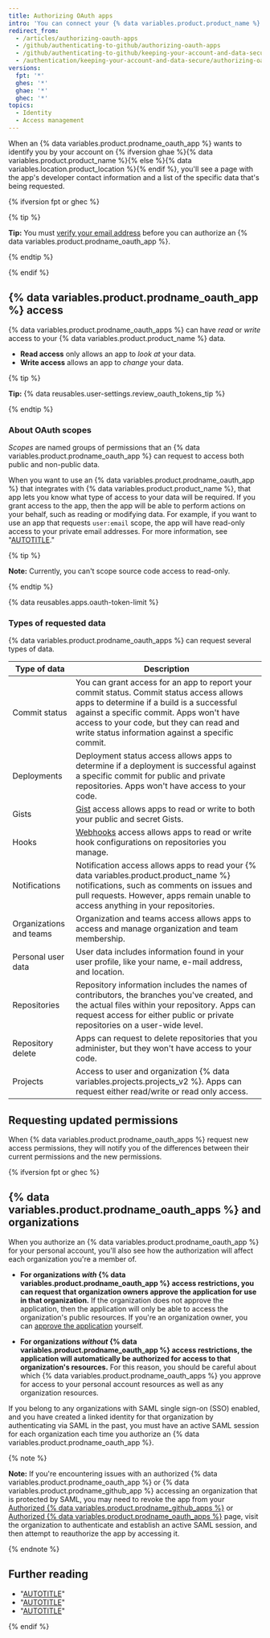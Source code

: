 ```yaml
---
title: Authorizing OAuth apps
intro: 'You can connect your {% data variables.product.product_name %} identity to third-party applications using OAuth. When authorizing an {% data variables.product.prodname_oauth_app %}, you should ensure you trust the application, review who it''s developed by, and review the kinds of information the application wants to access.'
redirect_from:
  - /articles/authorizing-oauth-apps
  - /github/authenticating-to-github/authorizing-oauth-apps
  - /github/authenticating-to-github/keeping-your-account-and-data-secure/authorizing-oauth-apps
  - /authentication/keeping-your-account-and-data-secure/authorizing-oauth-apps
versions:
  fpt: '*'
  ghes: '*'
  ghae: '*'
  ghec: '*'
topics:
  - Identity
  - Access management
---
```

When an {% data variables.product.prodname_oauth_app %} wants to identify you by your account on {% ifversion ghae %}{% data variables.product.product_name %}{% else %}{% data variables.location.product_location %}{% endif %}, you'll see a page with the app's developer contact information and a list of the specific data that's being requested.

{% ifversion fpt or ghec %}

{% tip %}

**Tip:** You must [verify your email address](/account-and-profile/setting-up-and-managing-your-personal-account-on-github/managing-email-preferences/verifying-your-email-address) before you can authorize an {% data variables.product.prodname_oauth_app %}.

{% endtip %}

{% endif %}

## {% data variables.product.prodname_oauth_app %} access

{% data variables.product.prodname_oauth_apps %} can have _read_ or _write_ access to your {% data variables.product.product_name %} data.

- **Read access** only allows an app to _look at_ your data.
- **Write access** allows an app to _change_ your data.

{% tip %}

**Tip:** {% data reusables.user-settings.review_oauth_tokens_tip %}

{% endtip %}

### About OAuth scopes

_Scopes_ are named groups of permissions that an {% data variables.product.prodname_oauth_app %} can request to access both public and non-public data.

When you want to use an {% data variables.product.prodname_oauth_app %} that integrates with {% data variables.product.product_name %}, that app lets you know what type of access to your data will be required. If you grant access to the app, then the app will be able to perform actions on your behalf, such as reading or modifying data. For example, if you want to use an app that requests `user:email` scope, the app will have read-only access to your private email addresses. For more information, see "[AUTOTITLE](/apps/oauth-apps/building-oauth-apps/scopes-for-oauth-apps)."

{% tip %}

**Note:** Currently, you can't scope source code access to read-only.

{% endtip %}

{% data reusables.apps.oauth-token-limit %}

### Types of requested data

{% data variables.product.prodname_oauth_apps %} can request several types of data.

| Type of data | Description |
| --- | --- |
| Commit status | You can grant access for an app to report your commit status. Commit status access allows apps to determine if a build is a successful against a specific commit. Apps won't have access to your code, but they can read and write status information against a specific commit. |
| Deployments | Deployment status access allows apps to determine if a deployment is successful against a specific commit for public and private repositories. Apps won't have access to your code. |
| Gists | [Gist](https://gist.github.com) access allows apps to read or write to both your public and secret Gists. |
| Hooks | [Webhooks](/webhooks-and-events/webhooks/about-webhooks) access allows apps to read or write hook configurations on repositories you manage. |
| Notifications | Notification access allows apps to read your {% data variables.product.product_name %} notifications, such as comments on issues and pull requests. However, apps remain unable to access anything in your repositories. |
| Organizations and teams | Organization and teams access allows apps to access and manage organization and team membership. |
| Personal user data | User data includes information found in your user profile, like your name, e-mail address, and location. |
| Repositories | Repository information includes the names of contributors, the branches you've created, and the actual files within your repository. Apps can request access for either public or private repositories on a user-wide level. |
| Repository delete | Apps can request to delete repositories that you administer, but they won't have access to your code. |{% ifversion projects-oauth-scope %}
| Projects | Access to user and organization {% data variables.projects.projects_v2 %}. Apps can request either read/write or read only access. |{% endif %}

## Requesting updated permissions

When {% data variables.product.prodname_oauth_apps %} request new access permissions, they will notify you of the differences between their current permissions and the new permissions.

{% ifversion fpt or ghec %}

## {% data variables.product.prodname_oauth_apps %} and organizations

When you authorize an {% data variables.product.prodname_oauth_app %} for your personal account, you'll also see how the authorization will affect each organization you're a member of.

- **For organizations _with_ {% data variables.product.prodname_oauth_app %} access restrictions, you can request that organization owners approve the application for use in that organization.** If the organization does not approve the application, then the application will only be able to access the organization's public resources. If you're an organization owner, you can [approve the application](/organizations/managing-oauth-access-to-your-organizations-data/approving-oauth-apps-for-your-organization) yourself.

- **For organizations _without_ {% data variables.product.prodname_oauth_app %} access restrictions, the application will automatically be authorized for access to that organization's resources.** For this reason, you should be careful about which {% data variables.product.prodname_oauth_apps %} you approve for access to your personal account resources as well as any organization resources.

If you belong to any organizations with SAML single sign-on (SSO) enabled, and you have created a linked identity for that organization by authenticating via SAML in the past, you must have an active SAML session for each organization each time you authorize an {% data variables.product.prodname_oauth_app %}.

{% note %}

**Note:** If you're encountering issues with an authorized {% data variables.product.prodname_oauth_app %} or {% data variables.product.prodname_github_app %} accessing an organization that is protected by SAML, you may need to revoke the app from your [Authorized {% data variables.product.prodname_github_apps %}](https://github.com/settings/applications) or [Authorized {% data variables.product.prodname_oauth_apps %}](https://github.com/settings/apps/authorizations) page, visit the organization to authenticate and establish an active SAML session, and then attempt to reauthorize the app by accessing it.

{% endnote %}

## Further reading

- "[AUTOTITLE](/organizations/managing-oauth-access-to-your-organizations-data/about-oauth-app-access-restrictions)"
- "[AUTOTITLE](/apps/using-github-apps/authorizing-github-apps)"
- "[AUTOTITLE](/support/learning-about-github-support/github-marketplace-support)"

{% endif %}
